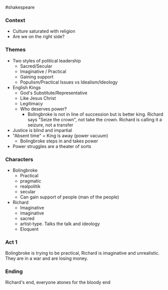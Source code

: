 #shakespeare 
### Context
- Culture saturated with religion
- Are we on the right side?

### Themes
- Two styles of political leadership
	- Sacred/Secular
	- Imaginative / Practical
	- Gaining support
	- Populism/Practical Issues vs Idealism/Ideology
- English Kings
	- God's Substitute/Representative
	- Like Jesus Christ
	- Legitimacy
	- Who deserves power?
		- Bolingbroke is not in line of succession but is better king. Richard says "Seize the crown", not take the crown. Richard is calling it a seizure, not a transfer
- Justice is blind and impartial
- "Absent time" = King is away (power vacuum)
	- Bolingbroke steps in and takes power 
- Power struggles are a theater of sorts

### Characters
- Bolingbroke
	- Practical
	- pragmatic
	- realpolitik
	- secular
	- Can gain support of people (man of the people)
- Richard
	- Imaginative
	- imaginative
	- sacred
	- artist-type. Talks the talk and ideology
	- Eloquent
### Act 1

Bolingbroke is trying to be practical, Richard is imaginative and unrealistic. They are in a war and are losing money.


### Ending
Richard's end, everyone atones for the bloody end
